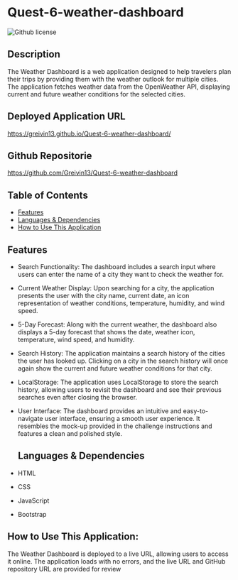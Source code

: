 # Quest-6-weather-dashboard

  ![Github license](https://img.shields.io/badge/license--blue.svg)
  ## Description
The Weather Dashboard is a web application designed to help travelers plan their trips by providing them with the weather outlook for multiple cities. The application fetches weather data from the OpenWeather API, displaying current and future weather conditions for the selected cities.
  ## Deployed Application URL
https://greivin13.github.io/Quest-6-weather-dashboard/
  ## Github Repositorie
https://github.com/Greivin13/Quest-6-weather-dashboard
  ## Table of Contents
  * [Features](#features)
  * [Languages & Dependencies](#languagesanddependencies)
  * [How to Use This Application](#HowtoUseThisApplication)

  ## Features
- Search Functionality: The dashboard includes a search input where users can enter the name of a city they want to check the weather for.

- Current Weather Display: Upon searching for a city, the application presents the user with the city name, current date, an icon representation of weather conditions, temperature, humidity, and wind speed.

- 5-Day Forecast: Along with the current weather, the dashboard also displays a 5-day forecast that shows the date, weather icon, temperature, wind speed, and humidity.

- Search History: The application maintains a search history of the cities the user has looked up. Clicking on a city in the search history will once again show the current and future weather conditions for that city.

- LocalStorage: The application uses LocalStorage to store the search history, allowing users to revisit the dashboard and see their previous searches even after closing the browser.

- User Interface: The dashboard provides an intuitive and easy-to-navigate user interface, ensuring a smooth user experience. It resembles the mock-up provided in the challenge instructions and features a clean and polished style.
  
  ## Languages & Dependencies
 - HTML
 - CSS
 - JavaScript
 - Bootstrap

  ## How to Use This Application:
The Weather Dashboard is deployed to a live URL, allowing users to access it online. The application loads with no errors, and the live URL and GitHub repository URL are provided for review

  
